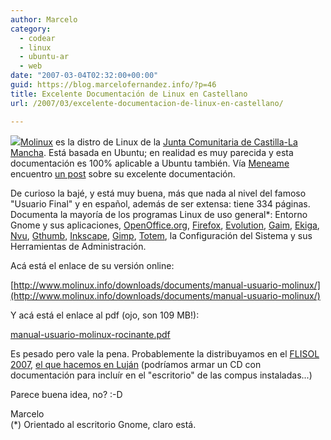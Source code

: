 ```yaml
---
author: Marcelo
category:
  - codear
  - linux
  - ubuntu-ar
  - web
date: "2007-03-04T02:32:00+00:00"
guid: https://blog.marcelofernandez.info/?p=46
title: Excelente Documentación de Linux en Castellano
url: /2007/03/excelente-documentacion-de-linux-en-castellano/

---
```

[![](http://3.bp.blogspot.com/_nDZ247g0qSM/Reo1JqvI66I/AAAAAAAAAD0/2OuZJ_oSQHY/s400/logo_molinux.png)](http://3.bp.blogspot.com/_nDZ247g0qSM/Reo1JqvI66I/AAAAAAAAAD0/2OuZJ_oSQHY/s1600-h/logo_molinux.png)[Molinux](http://www.molinux.info/) es la distro de Linux de la [Junta Comunitaria de Castilla-La Mancha](http://www.jccm.es/). Está basada en Ubuntu; en realidad es muy parecida y esta documentación es 100% aplicable a Ubuntu también. Vía [Meneame](http://www.meneame.net/) encuentro [un post](http://meneame.net/story/uno-mejores-manuales-linux-todo-internet) sobre su excelente documentación.

De curioso la bajé, y está muy buena, más que nada al nivel del famoso "Usuario Final" y en español, además de ser extensa: tiene 334 páginas. Documenta la mayoría de los programas Linux de uso general\*: Entorno Gnome y sus aplicaciones, [OpenOffice.org](http://www.openoffice.org/), [Firefox](http://www.mozilla.com/), [Evolution](http://www.gnome.org/projects/evolution/), [Gaim](http://gaim.sf.net/), [Ekiga](http://www.ekiga.org/), [Nvu](http://www.nvu.com/), [Gthumb](http://gthumb.sourceforge.net/), [Inkscape](http://www.inkscape.org/), [Gimp](http://www.gimp.org/), [Totem](http://www.gnome.org/projects/totem/), la Configuración del Sistema y sus Herramientas de Administración.

Acá está el enlace de su versión online:

[http://www.molinux.info/downloads/documents/manual-usuario-molinux/](http://www.molinux.info/downloads/documents/manual-usuario-molinux/)

Y acá está el enlace al pdf (ojo, son 109 MB!):

[manual-usuario-molinux-rocinante.pdf](http://www.molinux.info/downloads/documents/manual-usuario-molinux-rocinante.pdf)

Es pesado pero vale la pena. Probablemente la distribuyamos en el [FLISOL 2007](http://installfest.info/FLISOL2007), [el que hacemos en Luján](http://installfest.info/FLISOL2007/Argentina/Lujan) (podríamos armar un CD con documentación para incluír en el "escritorio" de las compus instaladas...)

Parece buena idea, no? :-D

Marcelo  
(\*) Orientado al escritorio Gnome, claro está.
